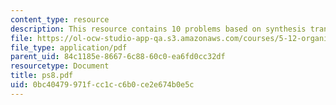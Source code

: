 ```yaml
---
content_type: resource
description: This resource contains 10 problems based on synthesis transformation.
file: https://ol-ocw-studio-app-qa.s3.amazonaws.com/courses/5-12-organic-chemistry-i-spring-2005/0bc40479971fcc1cc6b0ce2e674b0e5c_ps8.pdf
file_type: application/pdf
parent_uid: 84c1185e-8667-6c88-60c0-ea6fd0cc32df
resourcetype: Document
title: ps8.pdf
uid: 0bc40479-971f-cc1c-c6b0-ce2e674b0e5c
---
```

